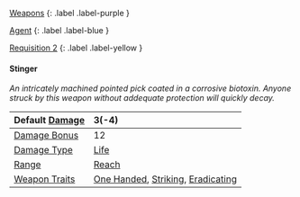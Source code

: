
[Weapons](Game/Weapons-List)
{: .label .label-purple }

[Agent](Game/Agent)
{: .label .label-blue }

[Requisition 2](Game/Deployment#Requisition)
{: .label .label-yellow }
#### Stinger
*An intricately machined pointed pick coated in a corrosive biotoxin. Anyone struck by this weapon without addequate protection will quickly decay.*

| Default [Damage](Core/Weapons#Calculating%20Damage) | 3(-4)                                                                                                                         |
| :-------------------------------------------------- | :---------------------------------------------------------------------------------------------------------------------------- |
| [Damage Bonus](Game/Core/Weapons#Damage%20Bonus)    | 12                                                                                                                            |
| [Damage Type](Core/Weapons#Damage%20Type)           | [Life](Game/Core/Injury#Life)                                                                                                 |
| [Range](Core/Weapons#Range)                         | [Reach](Game/Core/Movement#Reach)                                                                                             |
| [Weapon Traits](Core/Weapon-Traits)                 | [One Handed](Game/Core/Blocks/One-Handed), [Striking](Game/Core/Blocks/Striking), [Eradicating](Game/Core/Blocks/Eradicating) |
